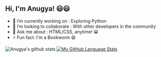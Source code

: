 ## Hi, I'm Anugya! 😃😃


- 🔭 I’m currently working on : Exploring Python
- 👯 I’m looking to collaborate : With other developers in the community
- 💬 Ask me about : HTML/CSS, anytime! 😀
- ⚡ Fun fact: I'm a Bookworm 😄

![Anugya's github stats](https://github-readme-stats.vercel.app/api?username=Anugya-Gogoi&show_icons=true&theme=solarized-light)
[![My GitHub Language Stats](https://github-readme-stats.vercel.app/api/top-langs/?username=Anugya-Gogoi&langs_count=5&theme=solarized-light)]()




